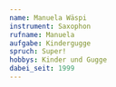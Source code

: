```yaml
---
name: Manuela Wäspi
instrument: Saxophon
rufname: Manuela
aufgabe: Kindergugge
spruch: Super!
hobbys: Kinder und Gugge
dabei_seit: 1999
---
```

